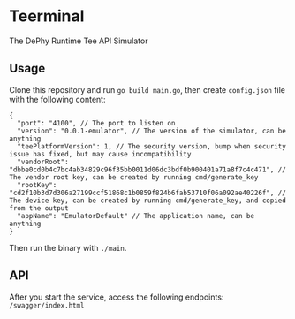# Teerminal

The DePhy Runtime Tee API Simulator

## Usage

Clone this repository and run `go build main.go`, then create `config.json` file with the following content:

```json5
{
  "port": "4100", // The port to listen on
  "version": "0.0.1-emulator", // The version of the simulator, can be anything
  "teePlatformVersion": 1, // The security version, bump when security issue has fixed, but may cause incompatibility
  "vendorRoot": "dbbe0cd0b4c7bc4ab34829c96f35bb0011d06dc3bdf0b900401a71a8f7c4c471", // The vendor root key, can be created by running cmd/generate_key
  "rootKey": "cd2f10b3d7d306a27199ccf51868c1b0859f824b6fab53710f06a092ae40226f", // The device key, can be created by running cmd/generate_key, and copied from the output
  "appName": "EmulatorDefault" // The application name, can be anything
}
```

Then run the binary with `./main`.

## API

After you start the service, access the following endpoints:
`/swagger/index.html`
